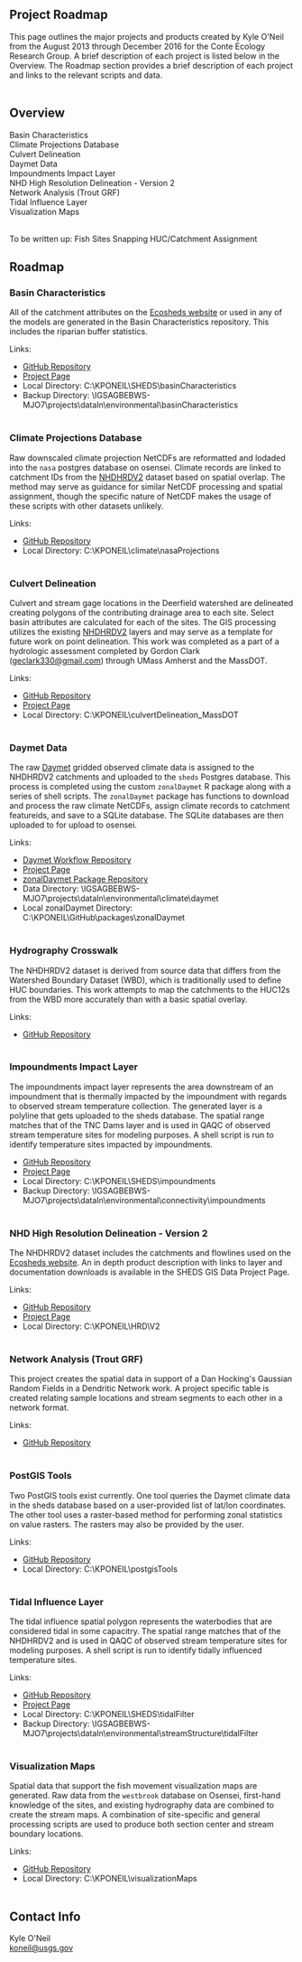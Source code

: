 Project Roadmap
---------------
This page outlines the major projects and products created by Kyle O'Neil from the August 2013 through December 2016 for the Conte Ecology Research Group. A brief description of each project is listed below in the Overview. The Roadmap section provides a brief description of each project and links to the relevant scripts and data. 
<br><br>


## Overview
Basin Characteristics <br>
Climate Projections Database <br>
Culvert Delineation <br>
Daymet Data <br>
Impoundments Impact Layer <br>
NHD High Resolution Delineation - Version 2 <br>
Network Analysis (Trout GRF) <br>
Tidal Influence Layer <br>
Visualization Maps 
<br><br>



To be written up:
Fish Sites Snapping
HUC/Catchment Assignment


## Roadmap

### Basin Characteristics
All of the catchment attributes on the [Ecosheds website](http://ecosheds.org/) or used in any of the models are generated in the Basin Characteristics repository. This includes the riparian buffer statistics.

Links:
 - [GitHub Repository](https://github.com/Conte-Ecology/shedsGisData/tree/master/basinCharacteristics)
 - [Project Page](http://conte-ecology.github.io/shedsGisData/)
 - Local Directory: C:\KPONEIL\SHEDS\basinCharacteristics
 - Backup Directory: \\IGSAGBEBWS-MJO7\projects\dataIn\environmental\basinCharacteristics
<br><br>


### Climate Projections Database
Raw downscaled climate projection NetCDFs are reformatted and lodaded into the `nasa` postgres database on osensei. Climate records are linked to catchment IDs from the [NHDHRDV2](http://conte-ecology.github.io/shedsGisData/) dataset based on spatial overlap. The method may serve as guidance for similar NetCDF processing and spatial assignment, though the specific nature of NetCDF makes the usage of these scripts with other datasets unlikely.

Links: 
 - [GitHub Repository](https://github.com/Conte-Ecology/nasaProjections)
 - Local Directory: C:\KPONEIL\climate\nasaProjections
<br><br>


### Culvert Delineation
Culvert and stream gage locations in the Deerfield watershed are delineated creating polygons of the contributing drainage area to each site. Select basin attributes are calculated for each of the sites. The GIS processing utilizes the existing [NHDHRDV2](http://conte-ecology.github.io/shedsGisData/) layers and may serve as a template for future work on point delineation. This work was completed as a part of a hydrologic assessment completed by Gordon Clark (geclark330@gmail.com) through UMass Amherst and the MassDOT. 

Links:
 - [GitHub Repository](https://github.com/Conte-Ecology/culvertDelineation_MassDOT)
 - [Project Page](http://conte-ecology.github.io/culvertDelineation_MassDOT/)
 - Local Directory: C:\KPONEIL\culvertDelineation_MassDOT
<br><br>


### Daymet Data
The raw [Daymet](https://daymet.ornl.gov/) gridded observed climate data is assigned to the NHDHRDV2 catchments and uploaded to the `sheds` Postgres database. This process is completed using the custom `zonalDaymet` R package along with a series of shell scripts. The `zonalDaymet` package has functions to download and process the raw climate NetCDFs, assign climate records to catchment featureids, and save to a SQLite database. The SQLite databases are then uploaded to for upload to osensei. 

Links:
 - [Daymet Workflow Repository](https://github.com/Conte-Ecology/shedsGisData/tree/master/daymet)
 - [Project Page](http://conte-ecology.github.io/shedsGisData/)
 - [zonalDaymet Package Repository](https://github.com/Conte-Ecology/zonalDaymet)
 - Data Directory: \\IGSAGBEBWS-MJO7\projects\dataIn\environmental\climate\daymet
 - Local zonalDaymet Directory: C:\KPONEIL\GitHub\packages\zonalDaymet
<br><br>


### Hydrography Crosswalk
The NHDHRDV2 dataset is derived from source data that differs from the Watershed Boundary Dataset (WBD), which is traditionally used to define HUC boundaries. This work attempts to map the catchments to the HUC12s from the WBD more accurately than with a basic spatial overlay. 

Links:
 - [GitHub Repository](https://github.com/Conte-Ecology/hydrographyCrosswalk/tree/master/huc_to_catchments)
<br><br>


### Impoundments Impact Layer
The impoundments impact layer represents the area downstream of an impoundment that is thermally impacted by the impoundment with regards to observed stream temperature collection. The generated layer is a polyline that gets uploaded to the sheds database. The spatial range matches that of the TNC Dams layer and is used in QAQC of observed stream temperature sites for modeling purposes. A shell script is run to identify temperature sites impacted by impoundments.
  
  - [GitHub Repository](https://github.com/Conte-Ecology/shedsGisData/tree/master/impoundments)
  - [Project Page](http://conte-ecology.github.io/shedsGisData/)
  - Local Directory: C:\KPONEIL\SHEDS\impoundments
  - Backup Directory: \\IGSAGBEBWS-MJO7\projects\dataIn\environmental\connectivity\impoundments
<br><br>


### NHD High Resolution Delineation - Version 2
The NHDHRDV2 dataset includes the catchments and flowlines used on the [Ecosheds website](http://ecosheds.org/). An in depth product description with links to layer and documentation downloads is available in the SHEDS GIS Data Project Page.

Links:
 - [GitHub Repository](https://github.com/Conte-Ecology/shedsGisData/tree/master/NHDHRDV2)
 - [Project Page](http://conte-ecology.github.io/shedsGisData/)
 - Local Directory: C:\KPONEIL\HRD\V2
<br><br>


### Network Analysis (Trout GRF)
This project creates the spatial data in support of a Dan Hocking's Gaussian Random Fields in a Dendritic Network work. A project specific table is created relating sample locations and stream segments to each other in a network format.

Links:
 - [GitHub Repository](https://github.com/djhocking/Trout_GRF/tree/master/Code/createNetwork)
<br><br>


### PostGIS Tools
Two PostGIS tools exist currently. One tool queries the Daymet climate data in the sheds database based on a user-provided list of lat/lon coordinates. The other tool uses a raster-based method for performing zonal statistics on value rasters. The rasters may also be provided by the user.

Links:
 - [GitHub Repository](https://github.com/Conte-Ecology/postgisTools)
 - Local Directory: C:\KPONEIL\postgisTools
<br><br>


### Tidal Influence Layer
The tidal influence spatial polygon represents the waterbodies that are considered tidal in some capacitry. The spatial range matches that of the NHDHRDV2 and is used in QAQC of observed stream temperature sites for modeling purposes. A shell script is run to identify tidally influenced temperature sites.

Links:
 - [GitHub Repository](https://github.com/Conte-Ecology/shedsGisData/tree/master/tidalLayer)
 - [Project Page](http://conte-ecology.github.io/shedsGisData/)
 - Local Directory: C:\KPONEIL\SHEDS\tidalFilter
 - Backup Directory: \\IGSAGBEBWS-MJO7\projects\dataIn\environmental\streamStructure\tidalFilter
<br><br>
  
 
### Visualization Maps
Spatial data that support the fish movement visualization maps are generated. Raw data from the `westbrook` database on Osensei, first-hand knowledge of the sites, and existing hydrography data are combined to create the stream maps. A combination of site-specific and general processing scripts are used to produce both section center and stream boundary locations.

Links:
 - [GitHub Repository](https://github.com/Conte-Ecology/visualizationMaps)
 - Local Directory: C:\KPONEIL\visualizationMaps
<br><br>


## Contact Info 
Kyle O'Neil <br>
koneil@usgs.gov